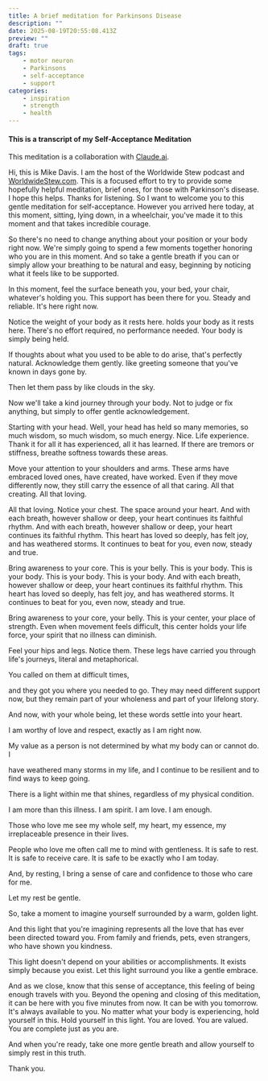 ```yaml
---
title: A brief meditation for Parkinsons Disease
description: ""
date: 2025-08-19T20:55:08.413Z
preview: ""
draft: true
tags:
    - motor neuron
    - Parkinsons
    - self-acceptance
    - support
categories:
    - inspiration
    - strength
    - health
---
```

#### This is a transcript of my Self-Acceptance Meditation 

This meditation is a collaboration with [Claude.ai](https:claude.ai). 

Hi, this is Mike Davis. I am the host of the Worldwide Stew podcast and [WorldwideStew.com](https://worldwidestew.com). This is a focused effort to try to provide some hopefully helpful meditation, brief ones, for those with Parkinson's disease. I hope this helps. Thanks for listening. So I want to welcome you to this gentle meditation for self-acceptance. However you arrived here today, at this moment, sitting, lying down, in a wheelchair, you've made it to this moment and that takes incredible courage. 

So there's no need to change anything about your position or your body right now. We're simply going to spend a few moments together honoring who you are in this moment. And so take a gentle breath if you can or simply allow your breathing to be natural and easy, beginning by noticing what it feels like to be supported.  

In this moment, feel the surface beneath you, your bed, your chair, whatever's holding you. This support has been there for you. Steady and reliable. It's here right now. 

Notice the weight of your body as it rests here. holds your body as it rests here. There's no effort required, no performance needed. Your body is simply being held. 

If thoughts about what you used to be able to do arise, that's perfectly natural. Acknowledge them gently. like greeting someone that you've known in days gone by. 

Then let them pass by like clouds in the sky. 

Now we'll take a kind journey through your body. Not to judge or fix anything, but simply to offer gentle acknowledgement. 

Starting with your head. Well, your head has held so many memories, so much wisdom, so much wisdom, so much energy. Nice. Life experience. Thank it for all it has experienced, all it has learned. If there are tremors or stiffness, breathe softness towards these areas. 

Move your attention to your shoulders and arms. These arms have embraced loved ones, have created, have worked. Even if they move differently now, they still carry the essence of all that caring. All that creating. All that loving. 

All that loving. Notice your chest. The space around your heart. And with each breath, however shallow or deep, your heart continues its faithful rhythm. And with each breath, however shallow or deep, your heart continues its faithful rhythm. This heart has loved so deeply, has felt joy, and has weathered storms. It continues to beat for you, even now, steady and true. 

Bring awareness to your core. This is your belly. This is your body. This is your body. This is your body. This is your body. And with each breath, however shallow or deep, your heart continues its faithful rhythm. This heart has loved so deeply, has felt joy, and has weathered storms. It continues to beat for you, even now, steady and true. 

Bring awareness to your core, your belly. This is your center, your place of strength. Even when movement feels difficult, this center holds your life force, your spirit that no illness can diminish. 

Feel your hips and legs. Notice them. These legs have carried you through life's journeys, literal and metaphorical. 

You called on them at difficult times, 

and they got you where you needed to go. They may need different support now, but they remain part of your wholeness and part of your lifelong story. 

And now, with your whole being, let these words settle into your heart. 

I am worthy of love and respect, exactly as I am right now. 

My value as a person is not determined by what my body can or cannot do. I 

have weathered many storms in my life, and I continue to be resilient and to find ways to keep going. 

There is a light within me that shines, regardless of my physical condition. 

I am more than this illness. I am spirit. I am love. I am enough. 

Those who love me see my whole self, my heart, my essence, my irreplaceable presence in their lives. 

People who love me often call me to mind with gentleness. It is safe to rest. It is safe to receive care. It is safe to be exactly who I am today.

And, by resting, I bring a sense of care and confidence to those who care for me. 

Let my rest be gentle. 

So, take a moment to imagine yourself surrounded by a warm, golden light. 

And this light that you're imagining represents all the love that has ever been directed toward you. From family and friends, pets, even strangers, who have shown you kindness. 

This light doesn't depend on your abilities or accomplishments. It exists simply because you exist. Let this light surround you like a gentle embrace. 

And as we close, know that this sense of acceptance, this feeling of being enough travels with you. Beyond the opening and closing of this meditation, it can be here with you five minutes from now. It can be with you tomorrow. It's always available to you. No matter what your body is experiencing, hold yourself in this. Hold yourself in this light. You are loved. You are valued. You are complete just as you are. 

And when you're ready, take one more gentle breath and allow yourself to simply rest in this truth. 

Thank you. 

